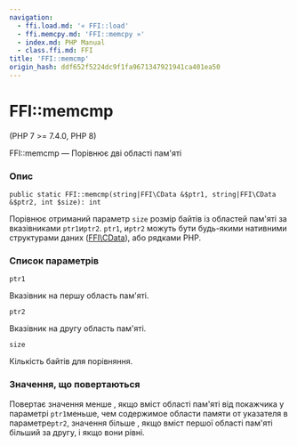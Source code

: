 ```yaml
---
navigation:
  - ffi.load.md: '« FFI::load'
  - ffi.memcpy.md: 'FFI::memcpy »'
  - index.md: PHP Manual
  - class.ffi.md: FFI
title: 'FFI::memcmp'
origin_hash: ddf652f5224dc9f1fa9671347921941ca401ea50
---
```

# FFI::memcmp

(PHP 7 >= 7.4.0, PHP 8)

FFI::memcmp — Порівнює дві області пам'яті

### Опис

```methodsynopsis
public static FFI::memcmp(string|FFI\CData &$ptr1, string|FFI\CData &$ptr2, int $size): int
```

Порівнює отриманий параметр `size` розмір байтів із областей пам'яті за вказівниками `ptr1`и`ptr2`. `ptr1`, и`ptr2` можуть бути будь-якими нативними структурами даних ([FFI\\CData](class.ffi-cdata.md)), або рядками PHP.

### Список параметрів

`ptr1`

Вказівник на першу область пам'яті.

`ptr2`

Вказівник на другу область пам'яті.

`size`

Кількість байтів для порівняння.

### Значення, що повертаються

Повертає значення менше , якщо вміст області пам'яті від покажчика у параметрі `ptr1`меньше, чем содержимое области памяти от указателя в параметре`ptr2`, значення більше , якщо вміст першої області пам'яті більший за другу, і якщо вони рівні.
